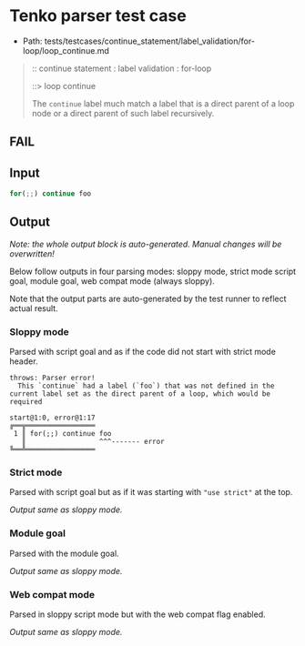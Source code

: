 # Tenko parser test case

- Path: tests/testcases/continue_statement/label_validation/for-loop/loop_continue.md

> :: continue statement : label validation : for-loop
>
> ::> loop continue
>
> The `continue` label much match a label that is a direct parent of a loop node or a direct parent of such label recursively.

## FAIL

## Input

`````js
for(;;) continue foo
`````

## Output

_Note: the whole output block is auto-generated. Manual changes will be overwritten!_

Below follow outputs in four parsing modes: sloppy mode, strict mode script goal, module goal, web compat mode (always sloppy).

Note that the output parts are auto-generated by the test runner to reflect actual result.

### Sloppy mode

Parsed with script goal and as if the code did not start with strict mode header.

`````
throws: Parser error!
  This `continue` had a label (`foo`) that was not defined in the current label set as the direct parent of a loop, which would be required

start@1:0, error@1:17
╔══╦═════════════════
 1 ║ for(;;) continue foo
   ║                  ^^^------- error
╚══╩═════════════════

`````

### Strict mode

Parsed with script goal but as if it was starting with `"use strict"` at the top.

_Output same as sloppy mode._

### Module goal

Parsed with the module goal.

_Output same as sloppy mode._

### Web compat mode

Parsed in sloppy script mode but with the web compat flag enabled.

_Output same as sloppy mode._
